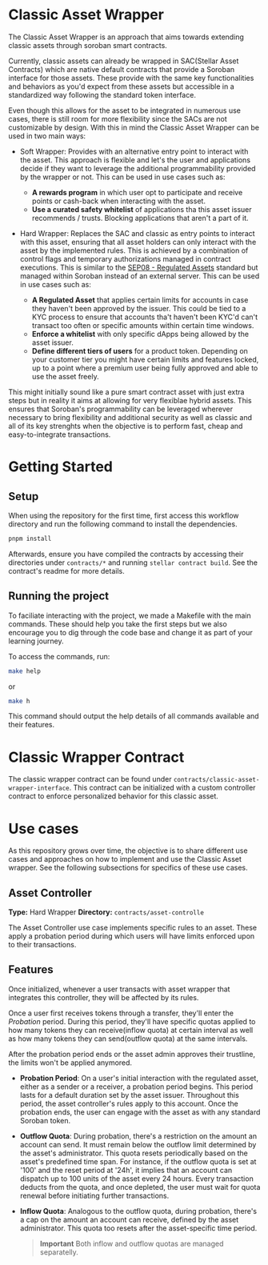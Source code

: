 # Classic Asset Wrapper

The Classic Asset Wrapper is an approach that aims towards extending classic assets through soroban smart contracts.

Currently, classic assets can already be wrapped in SAC(Stellar Asset Contracts) which are native default contracts that provide a Soroban interface for those assets. These provide with the same key functionalities and behaviors as you'd expect from these assets but accessible in a standardized way following the standard token interface.

Even though this allows for the asset to be integrated in numerous use cases, there is still room for more flexibility since the SACs are not customizable by design. With this in mind the Classic Asset Wrapper can be used in two main ways:

- Soft Wrapper: Provides with an alternative entry point to interact with the asset. This approach is flexible and let's the user and applications decide if they want to leverage the additional programmability provided by the wrapper or not. This can be used in use cases such as:

  - **A rewards program** in which user opt to participate and receive points or cash-back when interacting with the asset.
  - **Use a curated safety whitelist** of applications tha this asset issuer recommends / trusts. Blocking applications that aren't a part of it.

- Hard Wrapper: Replaces the SAC and classic as entry points to interact with this asset, ensuring that all asset holders can only interact with the asset by the implemented rules. This is achieved by a combination of control flags and temporary authorizations managed in contract executions. This is similar to the [SEP08 - Regulated Assets](https://github.com/stellar/stellar-protocol/blob/master/ecosystem/sep-0008.md) standard but managed within Soroban instead of an external server. This can be used in use cases such as:
  - **A Regulated Asset** that applies certain limits for accounts in case they haven't been approved by the issuer. This could be tied to a KYC process to ensure that accounts tha't haven't been KYC'd can't transact too often or specific amounts within certain time windows.
  - **Enforce a whitelist** with only specific dApps being allowed by the asset issuer.
  - **Define different tiers of users** for a product token. Depending on your customer tier you might have certain limits and features locked, up to a point where a premium user being fully approved and able to use the asset freely.

This might initially sound like a pure smart contract asset with just extra steps but in reality it aims at allowing for very flexiblae hybrid assets. This ensures that Soroban's programmability can be leveraged wherever necessary to bring flexibility and additional security as well as classic and all of its key strenghts when the objective is to perform fast, cheap and easy-to-integrate transactions.

# Getting Started

## Setup

When using the repository for the first time, first access this workflow directory and run the following command to install the dependencies.

```bash
pnpm install
```

Afterwards, ensure you have compiled the contracts by accessing their directories under `contracts/*` and running `stellar contract build`. See the contract's readme for more details.

## Running the project

To faciliate interacting with the project, we made a Makefile with the main commands. These should help you take the first steps but we also encourage you to dig through the code base and change it as part of your learning journey.

To access the commands, run:

```bash
make help
```

or

```bash
make h
```

This command should output the help details of all commands available and their features.

# Classic Wrapper Contract

The classic wrapper contract can be found under `contracts/classic-asset-wrapper-interface`. This contract can be initialized with a custom controller contract to enforce personalized behavior for this classic asset.

# Use cases

As this repository grows over time, the objective is to share different use cases and approaches on how to implement and use the Classic Asset wrapper. See the following subsections for specifics of these use cases.

## Asset Controller

**Type:** Hard Wrapper
**Directory:** `contracts/asset-controlle`

The Asset Controller use case implements specific rules to an asset. These apply a probation period during which users will have limits enforced upon to their transactions.

## Features

Once initialized, whenever a user transacts with asset wrapper that integrates this controller, they will be affected by its rules.

Once a user first receives tokens through a transfer, they'll enter the _Probation_ period. During this period, they'll have specific quotas applied to how many tokens they can receive(inflow quota) at certain interval as well as how many tokens they can send(outflow quota) at the same intervals.

After the probation period ends or the asset admin approves their trustline, the limits won't be applied anymored.

- **Probation Period**: On a user's initial interaction with the regulated asset, either as a sender or a receiver, a probation period begins. This period lasts for a default duration set by the asset issuer. Throughout this period, the asset controller's rules apply to this account. Once the probation ends, the user can engage with the asset as with any standard Soroban token.

- **Outflow Quota**: During probation, there's a restriction on the amount an account can send. It must remain below the outflow limit determined by the asset's administrator. This quota resets periodically based on the asset's predefined time span. For instance, if the outflow quota is set at '100' and the reset period at '24h', it implies that an account can dispatch up to 100 units of the asset every 24 hours. Every transaction deducts from the quota, and once depleted, the user must wait for quota renewal before initiating further transactions.

- **Inflow Quota**: Analogous to the outflow quota, during probation, there's a cap on the amount an account can receive, defined by the asset administrator. This quota too resets after the asset-specific time period.

  > **Important** Both inflow and outflow quotas are managed separatelly.
